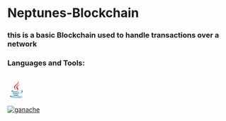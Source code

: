 # Neptunes-Blockchain
<h3 align="left">this is a basic Blockchain used to handle transactions over a network</h3>


<p align="left">
</p>

<h3 align="left">Languages and Tools:</h3>
<div style="float:left">
<p align="left"> <a href="https://www.java.com" target="_blank" rel="noreferrer"> <img src="https://raw.githubusercontent.com/devicons/devicon/master/icons/java/java-original.svg" alt="java" width="40" height="40"/> </a> </p>
<p align="left"> <a href="https://www.ganache.com" target="_blank" rel="noreferrer"> <img src="https://api.iconify.design/logos/ganache.svg" alt="ganache" width="40" height="40"/> </a> </p>
</div>
